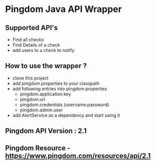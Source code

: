 # Pingdom Java API Wrapper

## Supported API's

* Find all checks
* Find Details of a check
* add users to a check to notify

## How to use the wrapper ?
 
* clone this project
* add pingdom.properties to your classpath
* add following entries into pingdom.properties
    * pingdom.application.key
    * pingdom.url
    * pingdom.credentials (username:password)
    * pingdom.admin.user    
* add AlertService as a dependency and start using it

## Pingdom API Version : 2.1

## Pingdom Resource - https://www.pingdom.com/resources/api/2.1